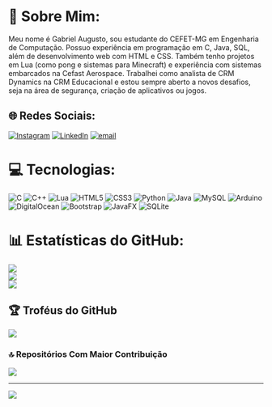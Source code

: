 # 💫 Sobre Mim:
Meu nome é Gabriel Augusto, sou estudante do CEFET-MG em Engenharia de Computação. Possuo experiência em programação em C, Java, SQL, além de desenvolvimento web com HTML e CSS. Também tenho projetos em Lua (como pong e sistemas para Minecraft) e experiência com sistemas embarcados na Cefast Aerospace. Trabalhei como analista de CRM Dynamics na CRM Educacional e estou sempre aberto a novos desafios, seja na área de segurança, criação de aplicativos ou jogos.


## 🌐 Redes Sociais:
[![Instagram](https://img.shields.io/badge/Instagram-%23E4405F.svg?logo=Instagram&logoColor=white)](https://instagram.com/gabriel_lm10011) [![LinkedIn](https://img.shields.io/badge/LinkedIn-%230077B5.svg?logo=linkedin&logoColor=white)](https://linkedin.com/in/gabriaug) [![email](https://img.shields.io/badge/Email-D14836?logo=gmail&logoColor=white)](mailto:gabriel.augusto3m2@gmail.com) 

# 💻 Tecnologias:
![C](https://img.shields.io/badge/c-%2300599C.svg?style=for-the-badge&logo=c&logoColor=white) ![C++](https://img.shields.io/badge/c++-%2300599C.svg?style=for-the-badge&logo=c%2B%2B&logoColor=white) ![Lua](https://img.shields.io/badge/lua-%232C2D72.svg?style=for-the-badge&logo=lua&logoColor=white) ![HTML5](https://img.shields.io/badge/html5-%23E34F26.svg?style=for-the-badge&logo=html5&logoColor=white) ![CSS3](https://img.shields.io/badge/css3-%231572B6.svg?style=for-the-badge&logo=css3&logoColor=white) ![Python](https://img.shields.io/badge/python-3670A0?style=for-the-badge&logo=python&logoColor=ffdd54) ![Java](https://img.shields.io/badge/java-%23ED8B00.svg?style=for-the-badge&logo=openjdk&logoColor=white) ![MySQL](https://img.shields.io/badge/mysql-4479A1.svg?style=for-the-badge&logo=mysql&logoColor=white) ![Arduino](https://img.shields.io/badge/-Arduino-00979D?style=for-the-badge&logo=Arduino&logoColor=white) ![DigitalOcean](https://img.shields.io/badge/DigitalOcean-%230167ff.svg?style=for-the-badge&logo=digitalOcean&logoColor=white) ![Bootstrap](https://img.shields.io/badge/bootstrap-%238511FA.svg?style=for-the-badge&logo=bootstrap&logoColor=white) ![JavaFX](https://img.shields.io/badge/javafx-%23FF0000.svg?style=for-the-badge&logo=javafx&logoColor=white) ![SQLite](https://img.shields.io/badge/sqlite-%2307405e.svg?style=for-the-badge&logo=sqlite&logoColor=white)
# 📊 Estatísticas do GitHub:
![](https://github-readme-stats.vercel.app/api?username=Gabitil&theme=dark&hide_border=false&include_all_commits=false&count_private=true)<br/>
![](https://nirzak-streak-stats.vercel.app/?user=Gabitil&theme=dark&hide_border=false)<br/>
![](https://github-readme-stats.vercel.app/api/top-langs/?username=Gabitil&theme=dark&hide_border=false&include_all_commits=false&count_private=true&layout=compact)

## 🏆 Troféus do GitHub
![](https://github-profile-trophy.vercel.app/?username=Gabitil&theme=radical&no-frame=false&no-bg=true&margin-w=4)

### 🔝 Repositórios Com Maior Contribuição
![](https://github-contributor-stats.vercel.app/api?username=Gabitil&limit=5&theme=dark&combine_all_yearly_contributions=true)

---
[![](https://visitcount.itsvg.in/api?id=Gabitil&icon=0&color=0)](https://visitcount.itsvg.in)

<!-- Proudly created with GPRM ( https://gprm.itsvg.in ) -->
